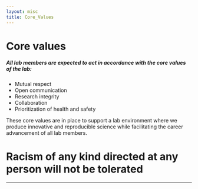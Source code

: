 ```yaml
---
layout: misc
title: Core_Values
---
```



# Core values

##### All lab members are expected to act in accordance with the core values of the lab:

* Mutual respect
* Open communication
* Research integrity
* Collaboration
* Prioritization of health and safety

These core values are in place to support a lab environment where we produce innovative and reproducible science while facilitating the career advancement of all lab members. 


# Racism of any kind directed at any person will not be tolerated

___


